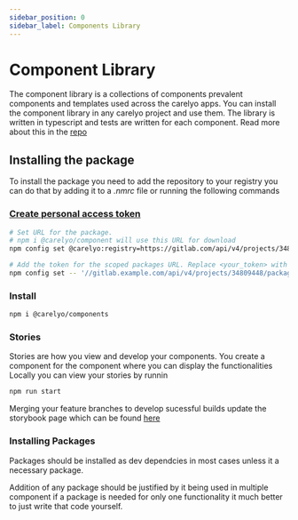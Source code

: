 ```yaml
---
sidebar_position: 0
sidebar_label: Components Library
---
```

# Component Library

The component library is a collections of components prevalent components and templates used across the carelyo apps.
You can install the component library in any carelyo project and use them.
The library is written in typescript and tests are written for each component. 
Read more about this in the [repo](https://gitlab.com/carelyo/frontend-team/component-library/-/blob/develop/README.md)

## Installing the package
To install the package you need to add the repository to your registry you can do that by adding it to a 
*.nmrc* file or running the following commands

### [Create personal access token](https://docs.gitlab.com/ee/user/profile/personal_access_tokens.html)
```bash
# Set URL for the package.
# npm i @carelyo/component will use this URL for download
npm config set @carelyo:registry=https://gitlab.com/api/v4/projects/34809448/packages/npm/

# Add the token for the scoped packages URL. Replace <your_token> with your personal access token
npm config set -- '//gitlab.example.com/api/v4/projects/34809448/packages/npm/:_authToken' "<your_token>"
```


### Install
````bash
npm i @carelyo/components
````

### Stories
Stories are how you view and develop your components.
You create a component for the component where you can display the functionalities
Locally you can view your stories by runnin
```bash
npm run start
```
Merging your feature branches to develop sucessful builds update the storybook page which can be found [here](https://carelyo.gitlab.io/frontend-team/component-library/?path=/story/examples--default)

### Installing Packages

Packages should be installed as dev dependcies in most cases unless it a necessary package.

Addition of any package should be justified by it being used in multiple component if a package is needed for only one functionality it much better to just write that code yourself.